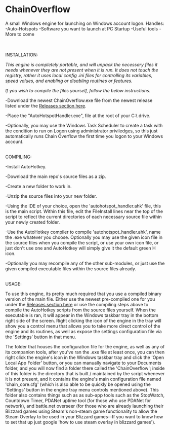 # ChainOverflow
A small Windows engine for launching on Windows account logon.
Handles:
-Auto-Hotspots
-Software you want to launch at PC Startup
-Useful tools
-More to come
<br><br><br>


INSTALLATION:

*This engine is completely portable, and will unpack the necessary files it needs whenever they are not present when it is run. It does not touch the registry, rather it uses local config .ini files for controlling its variables, speed values, and enabling or disabling routines or features.*

*If you wish to compile the files yourself, follow the below instructions.*

-Download the newest ChainOverflow.exe file from the newest release listed under the [Releases section here](https://github.com/A-gent/ChainOverflow/releases).

-Place the "AutoHotspotHandler.exe", file at the root of your C:\ drive. 

-Optionally, you may use the Windows Task Scheduler to create a task with the condition to run on Logon using administrator priviledges, so this just automatically runs Chain Overflow the first time you logon to your Windows account.



<br>
COMPILING:

-Install AutoHotkey.

-Download the main repo's source files as a zip.

-Create a new folder to work in.

-Unzip the source files into your new folder.

-Using the IDE of your choice, open the 'autohotspot_handler.ahk' file, this is the main script. Within this file, edit the FileInstall lines near the top of the script to reflect the current directories of each necessary source file within your newly created folder.

-Use the AutoHotkey compiler to compile 'autohotspot_handler.ahk', name the .exe whatever you choose. Optionally you may use the given icon file in the source files when you compile the script, or use your own icon file, or just don't use one and AutoHotkey will simply give it the default green H icon.

-Optionally you may recompile any of the other sub-modules, or just use the given compiled executable files within the source files already.

<br>
USAGE:

To use this engine, its pretty much required that you use a compiled binary version of the main file. Either use the newest pre-compiled one for you under the [Releases section here](https://github.com/A-gent/ChainOverflow/releases) or use the compiling steps above to compile the AutoHotkey scripts from the source files yourself.
When the executable is ran, it will appear in the Windows taskbar tray in the bottom right side of the screen. Right clicking the icon of the engine in the tray will show you a control menu that allows you to take more direct control of the engine and its routines, as well as expose the settings configuration file via the 'Settings' button in that menu.

The folder that houses the configuration file for the engine, as well as any of its companion tools, after you've ran the .exe file at least once, you can then right click the engine's icon in the Windows taskbar tray and click the 'Open Local App Folder' button, or you can manually navigate to your Documents folder, and you will now find a folder there called the 'ChainOverflow'; inside of this folder is the directory that is built / maintained by the script whenever it is not present, and it contains the engine's main configuration file named 'chain_core.cfg' (which is also able to be quickly be opened using the 'Settings' button in the engine tray menu controls mentioned above). This folder also contains things such as as sub-app tools such as the StopWatch, Countdown Timer, PDANet uptime tool (for those who use PDANet for network), and battle.net overseer (for those who are already launching their Blizzard games using Steam's non-steam game functionality to allow the Steam Overlay to be used in your Blizzard games--If you want to know how to set that up just google 'how to use steam overlay in blizzard games').
